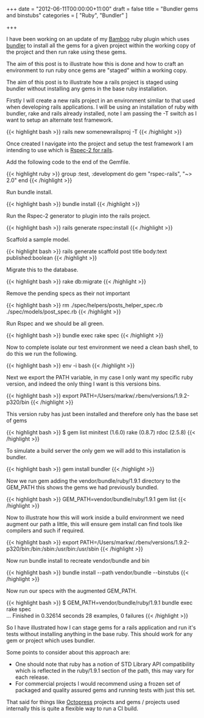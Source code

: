 +++
date = "2012-06-11T00:00:00+11:00"
draft = false
title = "Bundler gems and binstubs"
categories = [ "Ruby", "Bundler" ]

+++

I have been working on an update of my [Bamboo](http://www.atlassian.com/bamboo/) ruby plugin which uses
[bundler](http://gembundler.com/) to install all the gems for a given project within the working
copy of the project and then run rake using these gems.

The aim of this post is to illustrate how this is done and how to craft 
an environment to run ruby once gems are "staged" within a working copy.


The aim of this post is to illustrate how a rails project is staged
using bundler without installing any gems in the base ruby installation.

Firstly I will create a new rails project in an environment similar to that 
used when developing rails applications. I will be using an installation of 
ruby with bundler, rake and rails already installed, note I am passing the 
-T switch as I want to setup an alternate test framework.

{{< highlight bash >}}
rails new somenewrailsproj -T
{{< /highlight >}}

Once created I navigate into the project and setup the test framework I am
intending to use which is [Rspec-2 for rails](http://github.com/rspec/rspec-rails).

Add the following code to the end of the Gemfile.

{{< highlight ruby >}}
group :test, :development do
    gem "rspec-rails", "~> 2.0"
end
{{< /highlight >}}

Run bundle install.

{{< highlight bash >}}
bundle install
{{< /highlight >}}

Run the Rspec-2 generator to plugin into the rails project.

{{< highlight bash >}}
rails generate rspec:install
{{< /highlight >}}

Scaffold a sample model.

{{< highlight bash >}}
rails generate scaffold post title body:text published:boolean
{{< /highlight >}}

Migrate this to the database.

{{< highlight bash >}}
rake db:migrate
{{< /highlight >}}

Remove the pending specs as their not important 

{{< highlight bash >}}
rm ./spec/helpers/posts_helper_spec.rb ./spec/models/post_spec.rb
{{< /highlight >}}

Run Rspec and we should be all green.

{{< highlight bash >}}
bundle exec rake spec
{{< /highlight >}}

Now to complete isolate our test environment we need a clean bash shell,
to do this we run the following.

{{< highlight bash >}}
env -i bash
{{< /highlight >}}

Next we export the PATH variable, in my case I only want my specific
ruby version, and indeed the only thing I want is this versions bins.

{{< highlight bash >}}
export PATH=/Users/markw/.rbenv/versions/1.9.2-p320/bin
{{< /highlight >}}

This version ruby has just been installed and therefore only has the base set of
gems

{{< highlight bash >}}
$ gem list
minitest (1.6.0)
rake (0.8.7)
rdoc (2.5.8)
{{< /highlight >}}

To simulate a build server the only gem we will add to this installation is bundler.

{{< highlight bash >}}
gem install bundler
{{< /highlight >}}

Now we run gem adding the vendor/bundle/ruby/1.9.1 directory to the
GEM_PATH this shows the gems we had previously bundled.

{{< highlight bash >}}
GEM_PATH=vendor/bundle/ruby/1.9.1 gem list
{{< /highlight >}}

Now to illustrate how this will work inside a build environment we need augment our path a little, this will ensure gem install can find tools like compilers and such if required.

{{< highlight bash >}}
export PATH=/Users/markw/.rbenv/versions/1.9.2-p320/bin:/bin:/sbin:/usr/bin:/usr/sbin
{{< /highlight >}}

Now run bundle install to recreate vendor/bundle and bin

{{< highlight bash >}}
bundle install --path vendor/bundle --binstubs
{{< /highlight >}}

Now run our specs with the augmented GEM_PATH.

{{< highlight bash >}}
$ GEM_PATH=vendor/bundle/ruby/1.9.1 bundle exec rake spec                             
...
Finished in 0.32614 seconds
28 examples, 0 failures
{{< /highlight >}}

So I have illustrated how I can stage gems for a rails application
and run it's tests without installing anything in the base ruby. This
should work for any gem or project which uses bundler.

Some points to consider about this approach are:

* One should note that ruby has a notion of STD Library API compatibility which is reflected in the ruby/1.9.1 section of the path, this may vary for each release.
* For commercial projects I would recommend using a frozen set of packaged and quality assured gems and running tests with just this set.

That said for things like [Octopress](http://octopress.org/) projects and gems / projects used
internally this is quite a flexible way to run a CI build.
